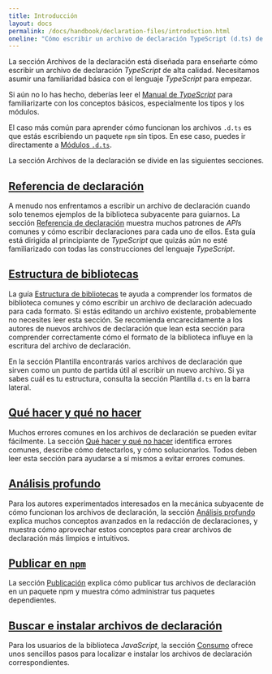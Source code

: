 ```yaml
---
title: Introducción
layout: docs
permalink: /docs/handbook/declaration-files/introduction.html
oneline: "Cómo escribir un archivo de declaración TypeScript (d.ts) de alta calidad"
---
```


La sección Archivos de la declaración está diseñada para enseñarte cómo escribir un archivo de declaración *TypeScript* de alta calidad. Necesitamos asumir una familiaridad básica con el lenguaje *TypeScript* para empezar.

Si aún no lo has hecho, deberías leer el [Manual de *TypeScript*](/docs/handbook/2/basic-types.html)
para familiarizarte con los conceptos básicos, especialmente los tipos y los módulos.

El caso más común para aprender cómo funcionan los archivos `.d.ts` es que estás escribiendo un paquete `npm` sin tipos. 
En ese caso, puedes ir directamente a [Módulos `.d.ts`](/docs/handbook/statement-files/templates/module-d-ts.html).

La sección Archivos de la declaración se divide en las siguientes secciones.

## [Referencia de declaración](/docs/handbook/statement-files/by-example.html)

A menudo nos enfrentamos a escribir un archivo de declaración cuando solo tenemos ejemplos de la biblioteca subyacente para guiarnos.
La sección [Referencia de declaración](/docs/handbook/statement-files/by-example.html) muestra muchos patrones de *API*s comunes y cómo escribir declaraciones para cada uno de ellos.
Esta guía está dirigida al principiante de *TypeScript* que quizás aún no esté familiarizado con todas las construcciones del lenguaje *TypeScript*.

## [Estructura de bibliotecas](/docs/handbook/declaration-files/library-structures.html)

La guía [Estructura de bibliotecas](/docs/handbook/declaration-files/library-structures.html) te ayuda a comprender los formatos de biblioteca comunes y cómo escribir un archivo de declaración adecuado para cada formato.
Si estás editando un archivo existente, probablemente no necesites leer esta sección.
Se recomienda encarecidamente a los autores de nuevos archivos de declaración que lean esta sección para comprender correctamente cómo el formato de la biblioteca influye en la escritura del archivo de declaración. 

En la sección Plantilla encontrarás varios archivos de declaración que sirven como un punto de partida útil
al escribir un nuevo archivo. Si ya sabes cuál es tu estructura, consulta la sección Plantilla `d.ts` en la barra lateral.

## [Qué hacer y qué no hacer](/docs/handbook/declaration-files/do-s-and-don-ts.html)

Muchos errores comunes en los archivos de declaración se pueden evitar fácilmente.
La sección [Qué hacer y qué no hacer](/docs/handbook/declaration-files/do-s-and-don-ts.html) identifica errores comunes, 
describe cómo detectarlos, 
y cómo solucionarlos.
Todos deben leer esta sección para ayudarse a sí mismos a evitar errores comunes.

## [Análisis profundo](/docs/handbook/statement-files/deep-dive.html)

Para los autores experimentados interesados en la mecánica subyacente de cómo funcionan los archivos de declaración, 
la sección [Análisis profundo](/docs/handbook/statement-files/deep-dive.html) explica muchos conceptos avanzados en la redacción de declaraciones, 
y muestra cómo aprovechar estos conceptos para crear archivos de declaración más limpios e intuitivos.

## [Publicar en `npm`](/docs/handbook/statement-files/publishing.html)

La sección [Publicación](/docs/handbook/statement-files/publishing.html) explica cómo publicar tus archivos de declaración en un paquete npm y muestra cómo administrar tus paquetes dependientes.

## [Buscar e instalar archivos de declaración](/docs/handbook/statement-files/consumer.html)

Para los usuarios de la biblioteca *JavaScript*, la sección [Consumo](/docs/handbook/statement-files/consumer.html) ofrece unos sencillos pasos para localizar e instalar los archivos de declaración correspondientes.
